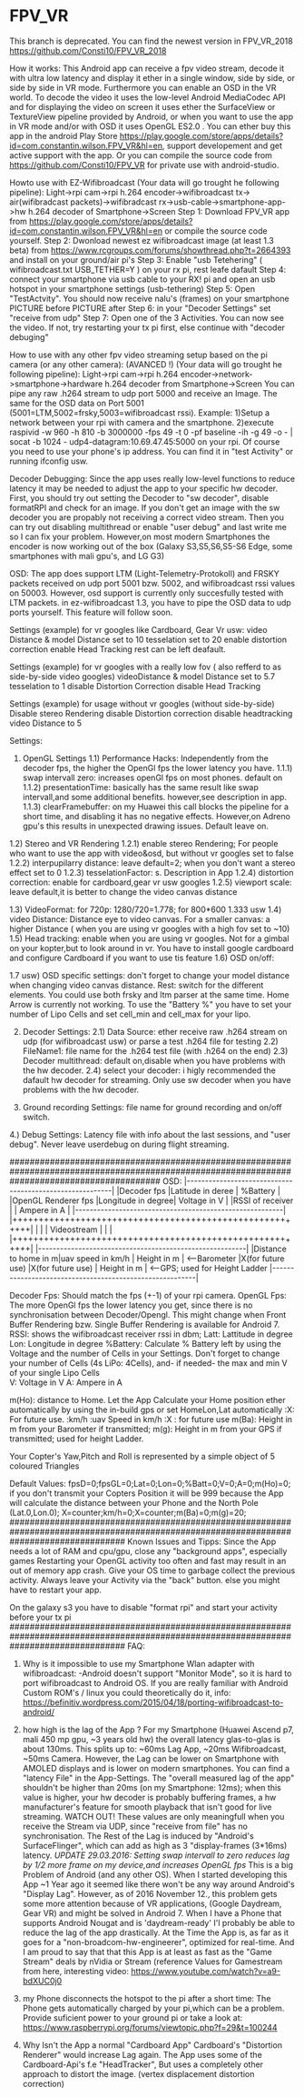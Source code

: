 # FPV_VR

This branch is deprecated. You can find the newest version in FPV_VR_2018 \
https://github.com/Consti10/FPV_VR_2018

How it works:
This Android app can receive a fpv video stream, decode it with ultra low latency and display it ether in a single window, side by side, or side by side in VR mode. 
Furthermore you can enable an OSD in the VR world.
To decode the video it uses the low-level Android MediaCodec API and for displaying the video on screen it uses ether the SurfaceView or TextureView pipeline
provided by Android, or when you want to use the app in VR mode and/or with OSD it uses OpenGL ES2.0 .
You can ether buy this app in the android Play Store https://play.google.com/store/apps/details?id=com.constantin.wilson.FPV_VR&hl=en, support developement and get active support with the app.
Or you can compile the source code from https://github.com/Consti10/FPV_VR for private use with android-studio.

Howto use with EZ-Wifibroadcast
(Your data will go trought he following pipeline):
Light->rpi cam->rpi h.264 encoder->wifibroadcast tx-> air(wifibradcast packets)->wifibradcast rx->usb-cable->smartphone-app->hw h.264 decoder of Smartphone->Screen
Step 1: Download FPV_VR app from https://play.google.com/store/apps/details?id=com.constantin.wilson.FPV_VR&hl=en or compile 
the source code yourself.
Step 2: Dwonload newest ez wifibroadcast image (at least 1.3 beta) from https://www.rcgroups.com/forums/showthread.php?t=2664393 and install on your ground/air pi's
Step 3: Enable "usb Tetehering" ( wifibroadcast.txt USB_TETHER=Y ) on your rx pi, rest leafe dafault
Step 4: connect your smartphone via usb cable to your RX! pi and open an usb hotspot in your smartphone settings (usb-tethering)
Step 5: Open "TestActvity". You should now receive nalu's (frames) on your smartphone 
PICTURE before
PICTURE after
Step 6: in your "Decoder Settings" set "receive from udp"
Step 7: Open one of the 3 Activities. You can now see the video. If not, try restarting your tx pi first, else continue with "decoder debuging"

How to use with any other fpv video streaming setup based on the pi camera (or any other camera): (AVANCED !)
(Your data will go trought he following pipeline):
Light->rpi cam->rpi h.264 encoder->network->smartphone->hardware h.264 decoder from Smartphone->Screen
You can pipe any raw .h264 stream to udp port 5000 and receive an Image. The same for the OSD data on Port 5001 (5001=LTM,5002=frsky,5003=wifibroadcast rssi). Example:
1)Setup a network between your rpi with camera and the smartphone.
2)execute raspivid -w 960 -h 810 -b 3000000 -fps 49 -t 0 -pf baseline -ih -g 49 -o - | socat -b 1024 - udp4-datagram:10.69.47.45:5000 on your rpi.
Of course you need to use your phone's ip address. You can find it in "test Activity" or running ifconfig usw.


Decoder Debugging:
Since the app uses really low-level functions to reduce latency it may be needed to adjust the app to your specific hw decoder. First, you should try 
out setting the Decoder to "sw decoder", disable formatRPI and check for an image. If you don't get an image with the sw decoder you are propably not receiving a correct video stream.
Then you can try out disabling multithread or enable "user debug" and last write me so I can fix your problem. However,on most modern Smartphones the encoder is now 
working out of the box (Galaxy S3,S5,S6,S5-S6 Edge, some smartphones with mali gpu's, and LG G3) 

OSD: The app does support LTM (Light-Telemetry-Protokoll) and FRSKY packets received on udp port 5001 bzw. 5002, and wifibroadcast rssi values on 50003. However, osd support is currently only succesfully tested with LTM packets.
in ez-wifibroadcast 1.3, you have to pipe the OSD data to udp ports yourself. This feature will follow soon.

Settings (example) for vr googles like Cardboard, Gear Vr usw:
video Distance & model Distance set to 10
tesselation set to 20
enable distortion correction
enable Head Tracking
rest can be left deafault.

Settings (example) for vr googles with a really low fov ( also refferd to as side-by-side video googles)
videoDistance & model Distance set to 5.7
tesselation to 1
disable Distortion Correction
disable Head Tracking

Settings (example) for usage without vr googles (without side-by-side) 
Disable stereo Rendering
disable Distortion correction
disable headtracking
video Distance to 5

Settings:
1. OpenGL Settings
1.1) Performance Hacks:
Independently from the decoder fps, the higher the OpenGl fps the lower latency you have.
1.1.1) swap intervall zero: increases openGl fps on most phones. default on 
1.1.2) presentationTime: basically has the same result like swap intervall,and some additional benefits. however,see description in app.
1.1.3) clearFramebuffer: on my Huawei this call blocks the pipeline for a short time, and disabling it has no negative effects. However,on Adreno gpu's this results in unexpected drawing issues. Default leave on.

1.2) Stereo and VR Rendering
1.2.1) enable stereo Rendering; For people who want to use the app with video&osd, but without vr googles set to false
1.2.2) interpupilarry distance: leave default=2; when you don't want a stereo effect set to 0
1.2.3) tesselationFactor: s. Description in App
1.2.4) distortion correction: enable for cardboard,gear vr usw googles
1.2.5) viewport scale: leave default,it is better to change the video canvas distance

1.3) VideoFormat: for 720p: 1280/720=1.778; for 800*600 1.333 usw
1.4) video Distance: Distance eye to video canvas. For a smaller canvas: a higher Distance ( when you are using vr googles with a high fov set to ~10)
1.5) Head tracking: enable when you are using vr googles. Not for a gimbal on your kopter,but to look around in vr. You have to install google cardboard and configure Cardboard if you want to use tis feature
1.6) OSD on/off:

1.7 usw) OSD specific settings: don't forget to change your model distance when changing video canvas distance.
Rest: switch for the different elements. You could use both frsky and ltm parser at the same time.
Home Arrow is currently not working.
To use the "Battery %" you have to set your number of Lipo Cells and set cell_min and cell_max for your lipo.

2. Decoder Settings:
2.1) Data Source: ether receive raw .h264 stream on udp (for wifibroadcast usw) or parse a test .h264 file for testing
2.2) FileName1: file name for the .h264 test file (with .h264 on the end)
2.3) Decoder multithread: default on,disable when you have problems with the hw decoder.
2.4) select your decoder: i higly recommended the dafault hw decoder for streaming. Only use sw decoder when you have problems with the hw decoder.

3. Ground recording Settings: file name for ground recording and on/off switch.

4.) Debug Settings: Latency file with info about the last sessions,  and "user debug". Never leave userdebug on during flight streaming.

##############################################################################################################################################
OSD:
|---------------------------------------------------------|
|Decoder fps          |Latitude in deree  | %Battery      |
|OpenGL Renderer fps  |Longitude in degree| Voltage in V  |
|RSSI of receiver     |                   | Ampere in A   |
|---------------------------------------------------------|
|+++++++++++++++++++++++++++++++++++++++++++++++++++++++++|
|                                                         |
|                         Videostream                     |
|                                                         |
|+++++++++++++++++++++++++++++++++++++++++++++++++++++++++|
|---------------------------------------------------------|
|Distance to home in m|uav speed in km/h | Height in m    | <--Barometer
|X(for future use)    |X(for future use) | Height in m    | <--GPS; used for Height Ladder
|---------------------------------------------------------|


Decoder Fps: Should match the fps (+-1) of your rpi camera. 
OpenGL  Fps: The more OpenGl fps the lower latency you get, since there is no synchronisation between Decoder/Opengl. This might change when Front Buffer Rendering bzw. Single Buffer Rendering is available for Android 7.
RSSI: shows the wifibroadcast receiver rssi in dbm;
Latt: Lattitude in degree
Lon: Longitude in degree
%Battery: Calculate % Battery left by using the Voltage and the number of Cells in your Settings. Don't forget to change your number of Cells (4s LiPo: 4Cells), and- if needed- the max and min V of your single Lipo Cells  
V: Voltage in V
A: Ampere in A

m(Ho): distance to Home. Let the App Calculate your Home position ether automatically by using the in-build gps or set HomeLon,Lat automatically
:X: For future use.
:km/h :uav Speed in km/h
:X : for future use
m(Ba): Height in m from your Barometer if transmitted; 
m(g): Height in m from your GPS if transmitted; used for height Ladder.

Your Copter's Yaw,Pitch and Roll is represented by a simple object of 5 coloured Triangles

Default Values: fpsD=0;fpsGL=0;Lat=0;Lon=0;%Batt=0;V=0;A=0;m(Ho)=0; if you don't transmit your Copters Position it will be 999 because the App will calculate the distance between your Phone and the North Pole (Lat.0,Lon.0);
X=counter;km/h=0;X=counter;m(Ba)=0;m(g)=20;
#######################################################################################################################################
Known Issues and Tipps:
Since the App needs a lot of RAM and cpu/gpu, close any "background apps", especially games
Restarting your OpenGL activity too often and fast may result in an out of memory app crash. Give your OS time to garbage collect the previous activity.
Always leave your Activity via the "back" button. else you might have to restart your app.

On the galaxy s3 you have to disable "format rpi" and start your activity before your tx pi 
#######################################################################################################################################
FAQ:
1) Why is it impossible to use my Smartphone Wlan adapter with wifibroadcast:
-Android doesn't support "Monitor Mode", so it is hard to port wifibroadcast to Android OS. If you are really familiar with Android Custom ROM's / linux you could theoretically do it, info: https://befinitiv.wordpress.com/2015/04/18/porting-wifibroadcast-to-android/

2) how high is the lag of the App ?
For my Smartphone (Huawei Ascend p7, mali 450 mp gpu, ~3 years old hw) the overall latency glas-to-glas is about 130ms. This splits up to: ~60ms Lag App, ~20ms Wifibroadcast, ~50ms Camera. However, the Lag can be lower on Smartphone with AMOLED displays and is lower on modern smartphones.
You can find a "latency File" in the App-Settings.
The "overall measured lag of the app" shouldn't be higher than 20ms (on my Smartphone: 12ms); when this value is higher, your hw decoder is probably buffering frames, a hw manufacturer's feature for smooth playback that isn't good for live streaming.
WATCH OUT! These values are only meaningfull when you receive the Stream via UDP, since "receive from file" has no synchronisation.
The Rest of the Lag is induced by "Android's SurfaceFlinger",  which can add as high as 3 "display-frames (3*16ms) latency.
*UPDATE 29.03.2016: Setting swap intervall to zero reduces lag by 1/2 more frame on my device,and increases OpenGL fps*
This is a big Problem of Android (and any other OS). 
When I started developing this App ~1 Year ago it seemed like there won't be any way around Android's "Display Lag". 
However, as of 2016 November 12., this problem gets some more attention because of VR applications, (Google Daydream, Gear VR) and might
be solved in Android 7. When I have a Phone that supports Android Nougat and is 'daydream-ready' I'l probably be able to reduce the lag of the app drastically.
At the Time the App is, as far as it goes for a "non-broadcom-hw-engineerer", optimized for real-time. And I am proud to say that that this App is at least as fast as the "Game Stream" deals by nVidia or Stream (reference Values for Gamestream from here, interesting video:
https://www.youtube.com/watch?v=a9-bdXUC0j0

3) my Phone disconnects the hotspot to the pi after a short time:
The Phone gets automatically charged by your pi,which can be a problem. Provide suficient power to your ground pi or take a look at:
https://www.raspberrypi.org/forums/viewtopic.php?f=29&t=100244

4) Why Isn't the App a normal "Cardboard App"
Cardboard's "Distortion Renderer" would increase Lag again. The App uses some of the Cardboard-Api's f.e "HeadTracker", But uses a completely other approach to distort the image.
(vertex displacement distortion correction)
